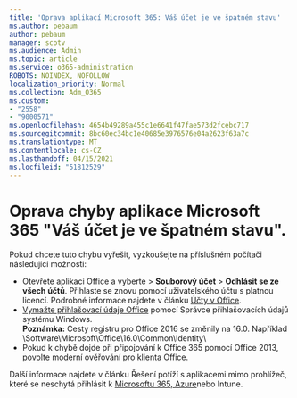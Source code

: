 ```yaml
---
title: 'Oprava aplikací Microsoft 365: Váš účet je ve špatném stavu'
ms.author: pebaum
author: pebaum
manager: scotv
ms.audience: Admin
ms.topic: article
ms.service: o365-administration
ROBOTS: NOINDEX, NOFOLLOW
localization_priority: Normal
ms.collection: Adm_O365
ms.custom:
- "2558"
- "9000571"
ms.openlocfilehash: 4654b49289a455c1e6641f47fae573d2fcebc717
ms.sourcegitcommit: 8bc60ec34bc1e40685e3976576e04a2623f63a7c
ms.translationtype: MT
ms.contentlocale: cs-CZ
ms.lasthandoff: 04/15/2021
ms.locfileid: "51812529"
---
```

# <a name="fixing-the-microsoft-365-apps-your-account-is-in-a-bad-state-error"></a>Oprava chyby aplikace Microsoft 365 "Váš účet je ve špatném stavu".

Pokud chcete tuto chybu vyřešit, vyzkoušejte na příslušném počítači následující možnosti:

- Otevřete aplikaci Office a vyberte  >  **Souborový účet**  >  **Odhlásit se ze všech účtů**. Přihlaste se znovu pomocí uživatelského účtu s platnou licencí. Podrobné informace najdete v článku [Účty v Office](https://support.office.com/article/accounts-in-office-628ea040-f265-49de-b986-be09c3ebf8a9).
- [Vymažte přihlašovací údaje Office](https://docs.microsoft.com/office/troubleshoot/error-messages/another-account-already-signed-in#step-3-clear-cached-credentials-on-the-computer) pomocí Správce přihlašovacích údajů systému Windows.<br>
  **Poznámka:** Cesty registru pro Office 2016 se změnily na 16.0. Například \Software\Microsoft\Office\16.0\Common\Identity\
- Pokud k chybě dojde při připojování k Office 365 pomocí Office 2013, [povolte](https://docs.microsoft.com/microsoft-365/admin/security-and-compliance/enable-modern-authentication) moderní ověřování pro klienta Office.

Další informace najdete v článku Řešení potíží s aplikacemi mimo prohlížeč, které se neschytá přihlásit k [Microsoftu 365, Azure](https://support.office.com/article/how-to-troubleshoot-non-browser-apps-that-can-t-sign-in-to-office-365-azure-or-intune-3ba1b268-66f6-462c-b0e5-070f5c2603c1)nebo Intune.

